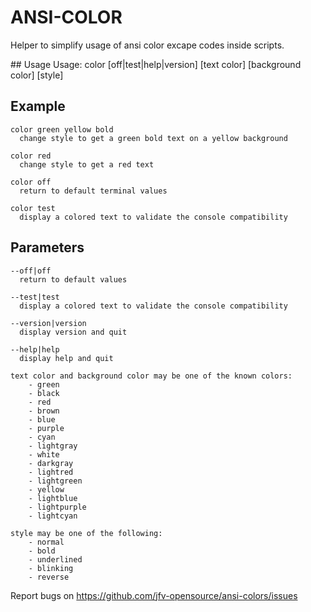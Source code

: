 # ANSI-COLOR

Helper to simplify usage of ansi color excape codes inside scripts.

## Usage
    Usage: color [off|test|help|version] [text color] [background color] [style]

## Example
    color green yellow bold
      change style to get a green bold text on a yellow background
    
    color red
      change style to get a red text

    color off
      return to default terminal values

    color test
      display a colored text to validate the console compatibility

## Parameters
   
    --off|off
      return to default values

    --test|test
      display a colored text to validate the console compatibility

    --version|version
      display version and quit

    --help|help
      display help and quit

    text color and background color may be one of the known colors:
        - green
        - black
        - red
        - brown
        - blue
        - purple
        - cyan
        - lightgray
        - white
        - darkgray
        - lightred
        - lightgreen
        - yellow
        - lightblue
        - lightpurple
        - lightcyan

    style may be one of the following:
        - normal
        - bold
        - underlined
        - blinking
        - reverse


Report bugs on https://github.com/jfv-opensource/ansi-colors/issues
